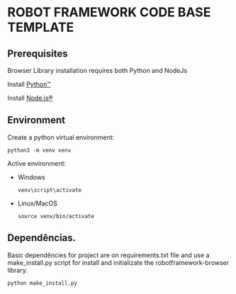 # ROBOT FRAMEWORK CODE BASE TEMPLATE

## Prerequisites

Browser Library installation requires both Python and NodeJs

Install [Python™](https://www.python.org/downloads/)

Install [Node.js®](https://nodejs.org/en/download/)

## Environment

Create a python virtual environment:

    python3 -m venv venv

Active environment:

- Windows
    
      venv\script\activate

- Linux/MacOS

      source venv/bin/activate

## Dependências.
Basic dependêncies for project are on requirements.txt file and use a make_install.py script for install and initializate the robotframework-browser library.

    python make_install.py
